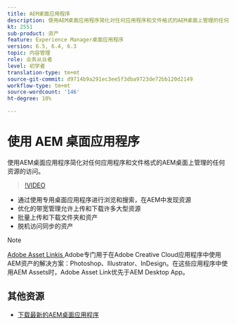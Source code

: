 ```yaml
---
title: AEM桌面应用程序
description: 使用AEM桌面应用程序简化对任何应用程序和文件格式的AEM桌面上管理的任何资源的访问。
kt: 2551
sub-product: 资产
feature: Experience Manager桌面应用程序
version: 6.5, 6.4, 6.3
topic: 内容管理
role: 业务从业者
level: 初学者
translation-type: tm+mt
source-git-commit: d9714b9a291ec3ee5f3dba9723de72bb120d2149
workflow-type: tm+mt
source-wordcount: '146'
ht-degree: 10%

---
```



# 使用 AEM 桌面应用程序

使用AEM桌面应用程序简化对任何应用程序和文件格式的AEM桌面上管理的任何资源的访问。

>[!VIDEO](https://video.tv.adobe.com/v/28868/?quality=12&learn=on)

+ 通过使用专用桌面应用程序进行浏览和搜索，在AEM中发现资源
+ 优化的带宽管理允许上传和下载许多大型资源
+ 批量上传和下载文件夹和资产
+ 脱机访问同步的资产

>[!NOTE]
>
> [Adobe Asset Linkis ](./adobe-asset-link.md) Adobe专门用于在Adobe Creative Cloud应用程序中使用AEM资产的解决方案：Photoshop、Illustrator、InDesign。在这些应用程序中使用AEM Assets时，Adobe Asset Link优先于AEM Desktop App。

## 其他资源

+ [下载最新的AEM桌面应用程序](https://docs.adobe.com/content/help/zh-Hans/experience-manager-desktop-app/using/release-notes.html)
